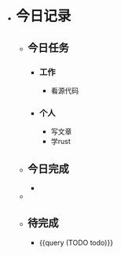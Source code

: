 - # 今日记录
	- ## 今日任务
		- ### 工作
			- 看源代码
		- ### 个人
			- 写文章
			- 学rust
	- ##  今日完成
		-
	-
	- ## 待完成
		- {{query (TODO todo)}}